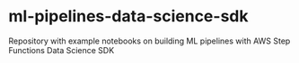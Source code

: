 # ml-pipelines-data-science-sdk
Repository with example notebooks on building ML pipelines with AWS Step Functions Data Science SDK
